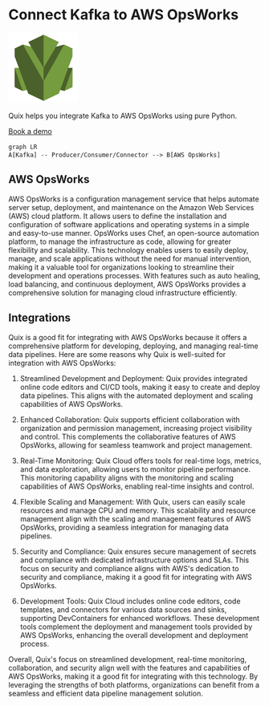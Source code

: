 # Connect Kafka to AWS OpsWorks

![](./images/logo_1.jpg)

Quix helps you integrate Kafka to AWS OpsWorks using pure Python.

<div>
<a class="md-button md-button--primary" href="https://share.hsforms.com/1iW0TmZzKQMChk0lxd_tGiw4yjw2?__hstc=175542013.2303933fbd746c0ac86d9ccbe9bc9100.1728383268831.1729603416735.1729620918855.31&__hssc=175542013.1.1729620918855&__hsfp=2132701734" target="_blank" style="margin-right:.5rem;">Book a demo</a>
<br/>
</div>

```mermaid
graph LR
A[Kafka] -- Producer/Consumer/Connector --> B[AWS OpsWorks]
```

## AWS OpsWorks

AWS OpsWorks is a configuration management service that helps automate server setup, deployment, and maintenance on the Amazon Web Services (AWS) cloud platform. It allows users to define the installation and configuration of software applications and operating systems in a simple and easy-to-use manner. OpsWorks uses Chef, an open-source automation platform, to manage the infrastructure as code, allowing for greater flexibility and scalability. This technology enables users to easily deploy, manage, and scale applications without the need for manual intervention, making it a valuable tool for organizations looking to streamline their development and operations processes. With features such as auto healing, load balancing, and continuous deployment, AWS OpsWorks provides a comprehensive solution for managing cloud infrastructure efficiently.

## Integrations

Quix is a good fit for integrating with AWS OpsWorks because it offers a comprehensive platform for developing, deploying, and managing real-time data pipelines. Here are some reasons why Quix is well-suited for integration with AWS OpsWorks:

1. Streamlined Development and Deployment: Quix provides integrated online code editors and CI/CD tools, making it easy to create and deploy data pipelines. This aligns with the automated deployment and scaling capabilities of AWS OpsWorks.

2. Enhanced Collaboration: Quix supports efficient collaboration with organization and permission management, increasing project visibility and control. This complements the collaborative features of AWS OpsWorks, allowing for seamless teamwork and project management.

3. Real-Time Monitoring: Quix Cloud offers tools for real-time logs, metrics, and data exploration, allowing users to monitor pipeline performance. This monitoring capability aligns with the monitoring and scaling capabilities of AWS OpsWorks, enabling real-time insights and control.

4. Flexible Scaling and Management: With Quix, users can easily scale resources and manage CPU and memory. This scalability and resource management align with the scaling and management features of AWS OpsWorks, providing a seamless integration for managing data pipelines.

5. Security and Compliance: Quix ensures secure management of secrets and compliance with dedicated infrastructure options and SLAs. This focus on security and compliance aligns with AWS's dedication to security and compliance, making it a good fit for integrating with AWS OpsWorks.

6. Development Tools: Quix Cloud includes online code editors, code templates, and connectors for various data sources and sinks, supporting DevContainers for enhanced workflows. These development tools complement the deployment and management tools provided by AWS OpsWorks, enhancing the overall development and deployment process.

Overall, Quix's focus on streamlined development, real-time monitoring, collaboration, and security align well with the features and capabilities of AWS OpsWorks, making it a good fit for integrating with this technology. By leveraging the strengths of both platforms, organizations can benefit from a seamless and efficient data pipeline management solution.

